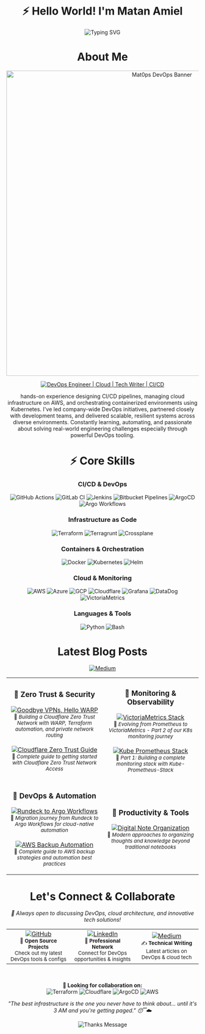 # <div align="center"> ⚡ Hello World! I'm Matan Amiel</div>


<div align="center">
  <img src="https://readme-typing-svg.herokuapp.com?font=Fira+Code&weight=500&size=28&pause=1000&color=5B33F7FF&center=true&vCenter=true&width=600&height=100&lines=DevOps+Engineer;Tech+Writer;CI%2FCD+Wizard" alt="Typing SVG" />
</div>


# <div align="center">About Me</div>


<div align="center">
  <img src="https://i.imgur.com/KLB2pOY.jpeg" alt="Mat0ps DevOps Banner" width="800px">
</div>
<div align="center">
    
  [![DevOps Engineer | Cloud | Tech Writer | CI/CD](https://img.shields.io/badge/DevOps_Engineer_%7C_Cloud_%7C_Tech_Writer_%7C_CI%2FCD-0A0A0A?style=for-the-badge&logo=devops&logoColor=white)](https://github.com/Mat0ps)

</div>
<div align="center">
hands-on experience designing CI/CD pipelines, managing cloud infrastructure on AWS, and orchestrating containerized environments using Kubernetes. 
I've led company-wide DevOps initiatives, partnered closely with development teams, and delivered scalable, resilient systems across diverse environments. Constantly learning, automating, and passionate about solving real-world engineering challenges especially through powerful DevOps tooling.
</div>

# <div align="center"> ⚡ Core Skills</div>

<div align="center">

### CI/CD & DevOps
<img src="https://img.shields.io/badge/-GitHub_Actions-2088FF?style=for-the-badge&logo=githubactions&logoColor=white" alt="GitHub Actions" />
<img src="https://img.shields.io/badge/-GitLab_CI-FC6D26?style=for-the-badge&logo=gitlab&logoColor=white" alt="GitLab CI" />
<img src="https://img.shields.io/badge/-Jenkins-D24939?style=for-the-badge&logo=jenkins&logoColor=white" alt="Jenkins" />
<img src="https://img.shields.io/badge/-Bitbucket_Pipelines-0052CC?style=for-the-badge&logo=bitbucket&logoColor=white" alt="Bitbucket Pipelines" />
<img src="https://img.shields.io/badge/-ArgoCD-EF7B4D?style=for-the-badge&logo=argo&logoColor=white" alt="ArgoCD" />
<img src="https://img.shields.io/badge/-Argo_Workflows-EF7B4D?style=for-the-badge&logo=argo&logoColor=white" alt="Argo Workflows" />

### Infrastructure as Code
<img src="https://img.shields.io/badge/-Terraform-7B42BC?style=for-the-badge&logo=terraform&logoColor=white" alt="Terraform" />
<img src="https://img.shields.io/badge/-Terragrunt-7B42BC?style=for-the-badge&logo=terraform&logoColor=white" alt="Terragrunt" />
<img src="https://img.shields.io/badge/-Crossplane-6B73FF?style=for-the-badge&logo=crossplane&logoColor=white" alt="Crossplane" />

### Containers & Orchestration
<img src="https://img.shields.io/badge/-Docker-2496ED?style=for-the-badge&logo=docker&logoColor=white" alt="Docker" />
<img src="https://img.shields.io/badge/-Kubernetes-326CE5?style=for-the-badge&logo=kubernetes&logoColor=white" alt="Kubernetes" />
<img src="https://img.shields.io/badge/-Helm-0F1689?style=for-the-badge&logo=helm&logoColor=white" alt="Helm" />

### Cloud & Monitoring
<img src="https://img.shields.io/badge/-AWS-FF9900?style=for-the-badge&logo=amazonaws&logoColor=white" alt="AWS" />
<img src="https://img.shields.io/badge/-Azure-0089D6?style=for-the-badge&logo=microsoftazure&logoColor=white" alt="Azure" />
<img src="https://img.shields.io/badge/-GCP-4285F4?style=for-the-badge&logo=googlecloud&logoColor=white" alt="GCP" />
<img src="https://img.shields.io/badge/-Cloudflare-F38020?style=for-the-badge&logo=cloudflare&logoColor=white" alt="Cloudflare" />
<img src="https://img.shields.io/badge/-Grafana-F46800?style=for-the-badge&logo=grafana&logoColor=white" alt="Grafana" />
<img src="https://img.shields.io/badge/-DataDog-632CA6?style=for-the-badge&logo=datadog&logoColor=white" alt="DataDog" />
<img src="https://img.shields.io/badge/-VictoriaMetrics-FF6B6B?style=for-the-badge&logo=victoriametrics&logoColor=white" alt="VictoriaMetrics" />

### Languages & Tools
<img src="https://img.shields.io/badge/-Python-3776AB?style=for-the-badge&logo=python&logoColor=white" alt="Python" />
<img src="https://img.shields.io/badge/-Bash-4EAA25?style=for-the-badge&logo=gnubash&logoColor=white" alt="Bash" />

</div>

# <div align="center">Latest Blog Posts</div>

<div align="center">
  <a href="https://medium.com/@mattan.amiel" target="_blank">
    <img src="https://img.shields.io/badge/Medium-12100E?style=for-the-badge&logo=medium&logoColor=white" alt="Medium" />
  </a>
</div>

<div align="center">
  <table>
    <tr>
      <td width="50%">
        <h3 align="center">📌 Zero Trust & Security</h3>
        <p align="center">
          <a href="https://medium.com/israeli-tech-radar/goodbye-vpns-hello-warp-building-a-cloudflare-zero-trust-network-in-the-modern-way-df16c24e9109" target="_blank">
            <img src="https://img.shields.io/badge/Goodbye%20VPNs%2C%20Hello%20WARP-FF6B35?style=for-the-badge&logo=cloudflare&logoColor=white" alt="Goodbye VPNs, Hello WARP" />
          </a>
          <br><small>📖 <em>Building a Cloudflare Zero Trust Network with WARP, Terraform automation, and private network routing</em></small>
          <br><br>
          <a href="https://medium.com/israeli-tech-radar/starting-with-cloudflare-zero-trust-heres-what-you-need-to-know-edc12b59930c" target="_blank">
            <img src="https://img.shields.io/badge/Cloudflare%20Zero%20Trust%20Guide-F38020?style=for-the-badge&logo=cloudflare&logoColor=white" alt="Cloudflare Zero Trust Guide" />
          </a>
          <br><small>📖 <em>Complete guide to getting started with Cloudflare Zero Trust Network Access</em></small>
        </p>
      </td>
      <td width="50%">
        <h3 align="center">📌 Monitoring & Observability</h3>
        <p align="center">
          <a href="https://medium.com/israeli-tech-radar/how-to-create-a-monitoring-stack-evolving-our-kubernetes-monitoring-stack-part-2-5f73ea959aec" target="_blank">
            <img src="https://img.shields.io/badge/VictoriaMetrics%20Stack-FF6B6B?style=for-the-badge&logo=victoriametrics&logoColor=white" alt="VictoriaMetrics Stack" />
          </a>
          <br><small>📖 <em>Evolving from Prometheus to VictoriaMetrics - Part 2 of our K8s monitoring journey</em></small>
          <br><br>
          <a href="https://medium.com/israeli-tech-radar/how-to-create-a-monitoring-stack-using-kube-prometheus-stack-part-1-eff8bf7ba9a9" target="_blank">
            <img src="https://img.shields.io/badge/Kube%20Prometheus%20Stack-E6522C?style=for-the-badge&logo=prometheus&logoColor=white" alt="Kube Prometheus Stack" />
          </a>
          <br><small>📖 <em>Part 1: Building a complete monitoring stack with Kube-Prometheus-Stack</em></small>
        </p>
      </td>
    </tr>
    <tr>
      <td width="50%">
        <h3 align="center">📌 DevOps & Automation</h3>
        <p align="center">
          <a href="https://medium.com/israeli-tech-radar/how-we-moved-from-rundeck-to-argo-workflows-f700b03c0fab" target="_blank">
            <img src="https://img.shields.io/badge/Rundeck%20to%20Argo%20Workflows-EF7B4D?style=for-the-badge&logo=argo&logoColor=white" alt="Rundeck to Argo Workflows" />
          </a>
          <br><small>📖 <em>Migration journey from Rundeck to Argo Workflows for cloud-native automation</em></small>
          <br><br>
          <a href="https://medium.com/israeli-tech-radar/what-is-an-aws-backup-and-how-to-automate-it-3bdf8b1df9eb" target="_blank">
            <img src="https://img.shields.io/badge/AWS%20Backup%20Automation-FF9900?style=for-the-badge&logo=amazonaws&logoColor=white" alt="AWS Backup Automation" />
          </a>
          <br><small>📖 <em>Complete guide to AWS backup strategies and automation best practices</em></small>
        </p>
      </td>
      <td width="50%">
        <h3 align="center">📌 Productivity & Tools</h3>
        <p align="center">
          <a href="https://medium.com/israeli-tech-radar/stop-using-a-notebook-to-organize-your-thoughts-part-1-48ccb8fde1f0" target="_blank">
            <img src="https://img.shields.io/badge/Digital%20Note%20Organization-9B59B6?style=for-the-badge&logo=notion&logoColor=white" alt="Digital Note Organization" />
          </a>
          <br><small>📖 <em>Modern approaches to organizing thoughts and knowledge beyond traditional notebooks</em></small>
        </p>
      </td>
    </tr>
  </table>
</div>



# <div align="center">Let's Connect & Collaborate</div>

<div align="center">

<p><em>💬 Always open to discussing DevOps, cloud architecture, and innovative tech solutions!</em></p>

<table>
  <tr>
    <td align="center" width="33%">
      <a href="https://github.com/Mat0ps" target="_blank">
        <img src="https://img.shields.io/badge/GitHub-100000?style=for-the-badge&logo=github&logoColor=white" alt="GitHub" />
      </a>
      <br>
      <small>🚀 <strong>Open Source Projects</strong><br>Check out my latest DevOps tools & configs</small>
    </td>
    <td align="center" width="33%">
      <a href="https://www.linkedin.com/in/matan-amiel/?originalSubdomain=il" target="_blank">
        <img src="https://img.shields.io/badge/LinkedIn-0077B5?style=for-the-badge&logo=linkedin&logoColor=white" alt="LinkedIn" />
      </a>
      <br>
      <small>💼 <strong>Professional Network</strong><br>Connect for DevOps opportunities & insights</small>
    </td>
          <td align="center" width="33%">
        <a href="https://medium.com/@mattan.amiel" target="_blank">
          <img src="https://img.shields.io/badge/Medium-12100E?style=for-the-badge&logo=medium&logoColor=white" alt="Medium" />
        </a>
        <br>
        <small>✍️ <strong>Technical Writing</strong><br>Latest articles on DevOps & cloud tech</small>
      </td>
  </tr>
</table>

<br>

<p>
  <strong>🎯 Looking for collaboration on:</strong><br>
  <img src="https://img.shields.io/badge/Terraform-7B42BC?style=flat-square&logo=terraform&logoColor=white" alt="Terraform" />
  <img src="https://img.shields.io/badge/Cloudflare-F38020?style=flat-square&logo=cloudflare&logoColor=white" alt="Cloudflare" />
  <img src="https://img.shields.io/badge/ArgoCD-EF7B4D?style=flat-square&logo=argo&logoColor=white" alt="ArgoCD" />
  <img src="https://img.shields.io/badge/AWS-FF9900?style=flat-square&logo=amazonaws&logoColor=white" alt="AWS" />
</p>

</div>



<div align="center">
  <p><em>"The best infrastructure is the one you never have to think about... until it's 3 AM and you're getting paged." 😴☁️</em></p>
</div>



<div align="center">
  <img src="https://readme-typing-svg.herokuapp.com?font=Fira+Code&weight=500&size=20&pause=1000&color=9B59B6&center=true&vCenter=true&width=600&height=50&lines=Thanks+for+visiting!+Feel+free+to+connect+%F0%9F%9A%80" alt="Thanks Message" />
</div>
